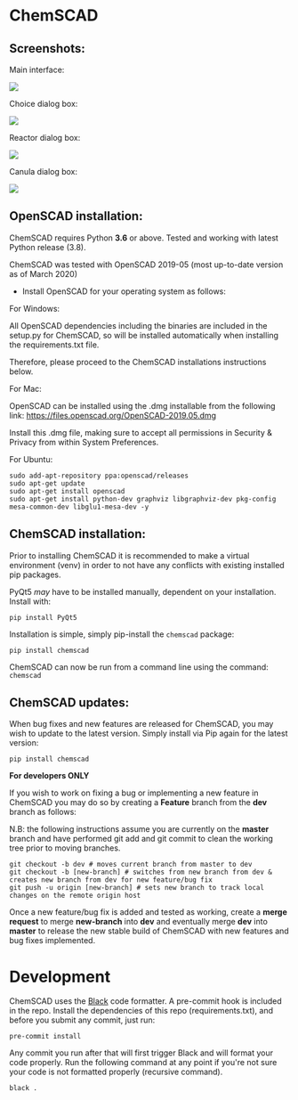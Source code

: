 # ChemSCAD

## Screenshots:

Main interface:

![](images/screen.png "")

Choice dialog box:

![](images/screen3.png "")

Reactor dialog box:

![](images/screen2.png "")

Canula dialog box:

![](images/screen4.png "")


## OpenSCAD installation:

ChemSCAD requires Python **3.6** or above. Tested and working with latest Python release (3.8).

ChemSCAD was tested with OpenSCAD 2019-05 (most up-to-date version as of March 2020)

- Install OpenSCAD for your operating system as follows:


For Windows:

All OpenSCAD dependencies including the binaries are included in the setup.py for ChemSCAD, so will be installed automatically when installing the requirements.txt file.

Therefore, please proceed to the ChemSCAD installations instructions below.


For Mac:

OpenSCAD can be installed using the .dmg installable from the following link: https://files.openscad.org/OpenSCAD-2019.05.dmg

Install this .dmg file, making sure to accept all permissions in Security & Privacy from within System Preferences.


For Ubuntu: 

```
sudo add-apt-repository ppa:openscad/releases
sudo apt-get update
sudo apt-get install openscad
sudo apt-get install python-dev graphviz libgraphviz-dev pkg-config mesa-common-dev libglu1-mesa-dev -y
```

## ChemSCAD installation:

Prior to installing ChemSCAD it is recommended to make a virtual environment (venv) in order to not have any conflicts with existing installed pip packages.

PyQt5 _may_ have to be installed manually, dependent on your installation. Install with:

```
pip install PyQt5
```

Installation is simple, simply pip-install the `chemscad` package:

```
pip install chemscad
```

ChemSCAD can now be run from a command line using the command: `chemscad`

## ChemSCAD updates:

When bug fixes and new features are released for ChemSCAD, you may wish to update to the latest version. Simply install via Pip again for the latest version:

```
pip install chemscad
```

**For developers ONLY**

If you wish to work on fixing a bug or implementing a new feature in ChemSCAD you may do so by creating a **Feature** branch from the **dev** branch as follows:

N.B: the following instructions assume you are currently on the **master** branch and have performed git add and git commit to clean the working tree prior to moving branches.

```
git checkout -b dev # moves current branch from master to dev
git checkout -b [new-branch] # switches from new branch from dev & creates new branch from dev for new feature/bug fix
git push -u origin [new-branch] # sets new branch to track local changes on the remote origin host
```
Once a new feature/bug fix is added and tested as working, create a **merge request** to merge **new-branch** into **dev** and eventually merge **dev** into **master** to release the new stable build of ChemSCAD with new features and bug fixes implemented.








# Development

ChemSCAD uses the [Black](https://github.com/ambv/black) code formatter. A
pre-commit hook is included in the repo. Install the dependencies of this
repo (requirements.txt), and before you submit any commit, just run:

```
pre-commit install
```

Any commit you run after that will first trigger Black and will format your
code properly. Run the following command at any point if you're not sure
your code is not formatted properly (recursive command).

```
black .
```
